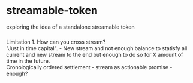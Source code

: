 # streamable-token
exploring the idea of a standalone streamable token


###

Limitation 1. 
How can you cross stream?  <br>
"Just in time capital". - New stream and not enough balance to statisfy all current and new stream to the end but enough to do so for X amount of time in the future.<br>
Cronologically ordered settlement - stream as actionable promise - enough?
